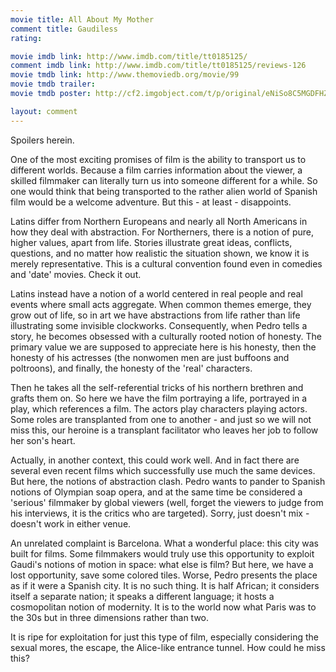 ```yaml
---
movie title: All About My Mother
comment title: Gaudiless
rating: 

movie imdb link: http://www.imdb.com/title/tt0185125/
comment imdb link: http://www.imdb.com/title/tt0185125/reviews-126
movie tmdb link: http://www.themoviedb.org/movie/99
movie tmdb trailer: 
movie tmdb poster: http://cf2.imgobject.com/t/p/original/eNiSo8C5MGDFHZ258uueStQqShD.jpg

layout: comment
---
```


Spoilers herein.

One of the most exciting promises of film is the ability to transport us to different worlds. Because a film carries information about the viewer, a skilled filmmaker can literally turn us into someone different for a while. So one would think that being transported to the rather alien world of Spanish film would be a welcome adventure. But this - at least - disappoints.

Latins differ from Northern Europeans and nearly all North Americans in how they deal with abstraction. For Northerners, there is a notion of pure, higher values, apart from life. Stories illustrate great ideas, conflicts, questions, and no matter how realistic the situation shown, we know it is merely representative. This is a cultural convention found even in comedies and 'date' movies. Check it out.

Latins instead have a notion of a world centered in real people and real events where small acts aggregate. When common themes emerge, they grow out of life, so in art we have abstractions from life rather than life illustrating some invisible clockworks. Consequently, when Pedro tells a story, he becomes obsessed with a culturally rooted notion of honesty. The primary value we are supposed to appreciate here is his honesty, then the honesty of his actresses (the nonwomen men are just buffoons and poltroons), and finally, the honesty of the 'real' characters.

Then he takes all the self-referential tricks of his northern brethren and grafts them on. So here we have the film portraying a life, portrayed in a play, which references a film. The actors play characters playing actors. Some roles are transplanted from one to another - and just so we will not miss this, our heroine is a transplant facilitator who leaves her job to follow her son's heart.

Actually, in another context, this could work well. And in fact there are several even recent films which successfully use much the same devices. But here, the notions of abstraction clash. Pedro wants to pander to Spanish notions of Olympian soap opera, and at the same time be considered a 'serious' filmmaker by global viewers (well, forget the viewers to judge from his interviews, it is the critics who are targeted). Sorry, just doesn't mix - doesn't work in either venue.

An unrelated complaint is Barcelona. What a wonderful place: this city was built for films. Some filmmakers would truly use this opportunity to exploit Gaudi's notions of motion in space: what else is film? But here, we have a lost opportunity, save some colored tiles. Worse, Pedro presents the place as if it were a Spanish city. It is no such thing. It is half African; it considers itself a separate nation; it speaks a different language; it hosts a cosmopolitan notion of modernity. It is to the world now what Paris was to the 30s but in three dimensions rather than two. 

It is ripe for exploitation for just this type of film, especially considering the sexual mores, the escape, the Alice-like entrance tunnel. How could he miss this?